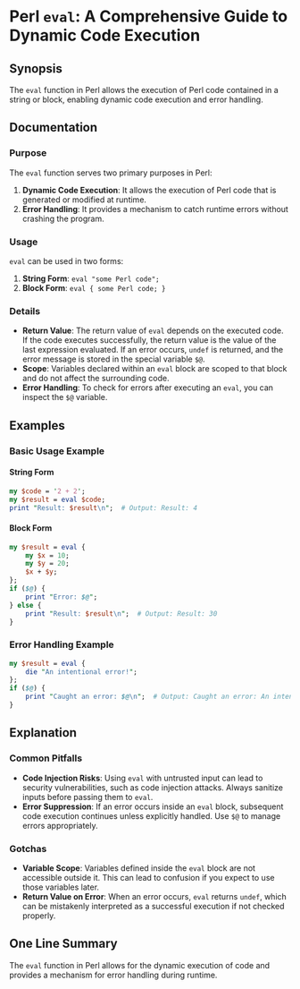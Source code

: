 <!--
Meta Description: # Perl `eval`: A Comprehensive Guide to Dynamic Code Execution ## Synopsis The `eval` function in Perl allows the execution of Perl code contained in ...
Meta Keywords: eval, code, error, perl, result
-->

# Perl `eval`: A Comprehensive Guide to Dynamic Code Execution

## Synopsis
The `eval` function in Perl allows the execution of Perl code contained in a string or block, enabling dynamic code execution and error handling.

## Documentation
### Purpose
The `eval` function serves two primary purposes in Perl:
1. **Dynamic Code Execution**: It allows the execution of Perl code that is generated or modified at runtime.
2. **Error Handling**: It provides a mechanism to catch runtime errors without crashing the program.

### Usage
`eval` can be used in two forms:
1. **String Form**: `eval "some Perl code";`
2. **Block Form**: `eval { some Perl code; }`

### Details
- **Return Value**: The return value of `eval` depends on the executed code. If the code executes successfully, the return value is the value of the last expression evaluated. If an error occurs, `undef` is returned, and the error message is stored in the special variable `$@`.
- **Scope**: Variables declared within an `eval` block are scoped to that block and do not affect the surrounding code.
- **Error Handling**: To check for errors after executing an `eval`, you can inspect the `$@` variable.

## Examples
### Basic Usage Example
#### String Form
```perl
my $code = '2 + 2';
my $result = eval $code;
print "Result: $result\n";  # Output: Result: 4
```

#### Block Form
```perl
my $result = eval {
    my $x = 10;
    my $y = 20;
    $x + $y;
};
if ($@) {
    print "Error: $@";
} else {
    print "Result: $result\n";  # Output: Result: 30
}
```

### Error Handling Example
```perl
my $result = eval {
    die "An intentional error!";
};
if ($@) {
    print "Caught an error: $@\n";  # Output: Caught an error: An intentional error!
}
```

## Explanation
### Common Pitfalls
- **Code Injection Risks**: Using `eval` with untrusted input can lead to security vulnerabilities, such as code injection attacks. Always sanitize inputs before passing them to `eval`.
- **Error Suppression**: If an error occurs inside an `eval` block, subsequent code execution continues unless explicitly handled. Use `$@` to manage errors appropriately.

### Gotchas
- **Variable Scope**: Variables defined inside the `eval` block are not accessible outside it. This can lead to confusion if you expect to use those variables later.
- **Return Value on Error**: When an error occurs, `eval` returns `undef`, which can be mistakenly interpreted as a successful execution if not checked properly.

## One Line Summary
The `eval` function in Perl allows for the dynamic execution of code and provides a mechanism for error handling during runtime.